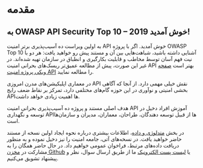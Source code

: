 # مقدمه

## به OWASP API Security Top 10 – 2019 خوش آمدید!

به اولین ویراست ده ‌‌آسیب‌پذیری برتر امنیت API خوش آمدید. اگر با پروژه OWASP Top 10 آشنایی داشته باشید، شباهت‌هایی بین آن و مستند پیش رو خواهید یافت: هر دو با نیت فهم آسان توسط مخاطب و قابلیت بکارگیری و انطباق در سازمان تهیه شده‌اند. در غیر این صورت، پیش از مطالعه عمیق‌تر ریسک‌‌های بحرانی امنیت API بهتر است [صفحه ویکی پروژه امنیت API][1] را مطالعه نمایید.

در معماری اپلیکیشن‌‌های مدرن امروزی API نقش خیلی مهمی دارد. از آنجا که آگاهی بخشی امنیتی و نوآوری در این حوزه گام‌‌های مختلفی دارد، تمرکز بر نقاط ضعف رایج APIها اهمیت زیادی خواهد داشت.

هدف اصلی مستند و پروژه ده ‌‌آسیب‌پذیری بحرانی امنیت API آموزش افراد دخیل در توسعه و نگهداری APIها از قبیل توسعه دهندگان، طراحان، معماران، مدیران و سازمان‌‌ها است.

در بخش [متدلوژی و داده][2]، اطلاعات بیشتری درباره نحوه ایجاد اولین نسخه از مستند حاضر خواهید یافت. در نسخه‌‌های آتی، جامعه امنیت را نیز دخیل نموده و به منظور دریافت داده‌‌های مرتبط، فراخوان عمومی خواهیم داد. در حال حاضر همگان را به مشارکت در [مخزن Github][3] یا [لیست پست الکترونیک][4] ما از طریق ارسال سوال، نظر و پیشنهاد تشویق می‌کنیم.

[1]: https://www.owasp.org/index.php/OWASP_API_Security_Project
[2]: ./0xd0-about-data.md
[3]: https://github.com/OWASP/API-Security
[4]: https://groups.google.com/a/owasp.org/forum/#!forum/api-security-project
